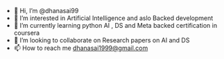 - 👋 Hi, I’m @dhanasai99
- 👀 I’m interested in Artificial Intelligence  and aslo Backed development
- 🌱 I’m currently learning python AI , DS and Meta backed certification in coursera
- 💞️ I’m looking to collaborate on Research papers on AI and DS
- 📫 How to reach me dhanasai1999@gmail.com

<!---
dhanasai99/dhanasai99 is a ✨ special ✨ repository because its `README.md` (this file) appears on your GitHub profile.
You can click the Preview link to take a look at your changes.
--->
